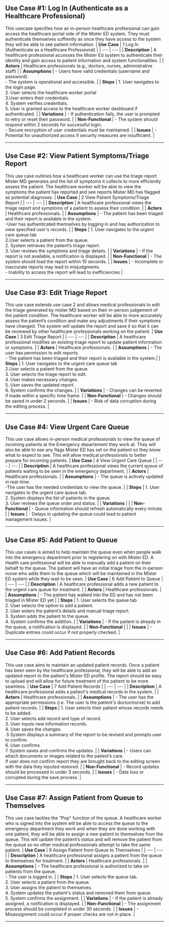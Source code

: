 

## Use Case #1: Log In (Authenticate as a Healthcare Professional)
This usecase specifies how an in-person healthcare professional can gain access the healthcare portal side of the Mister ED system. They must authenticate themselves suffiently as once they have access to the system they will be able to see patient information. 
| **Use Case**    | 1 Log In (Authenticate as a Healthcare Professional) |
| --- | --- |
| **Description** | A healthcare professional accesses the Mister Ed system to authenticate their identity and gain access to patient information and system functionalities. |
| **Actors**      | Healthcare professionals (e.g., doctors, nurses, administrative staff) |
| **Assumptions** | - Users have valid credentials (username and password).<br> - The system is operational and accessible. |
| **Steps**       | 1. User navigates to the login page.<br>2. User selects the healthcare worker portal <br>3.User enters their credentials.<br>4. System verifies credentials.<br>5. User is granted access to the healthcare worker dashboard if authenticated. |
| **Variations**  | - If authentication fails, the user is prompted to retry or reset their password. |
| **Non-Functional** | - The system should respond within 2 seconds for successful login.<br>- Secure encryption of user credentials must be maintained. |
| **Issues**      | - Potential for unauthorized access if security measures are insufficient. |

---

## Use Case #2: View Patient Symptoms/Triage Report
This use case outlines how a healthcare worker can use the triage report Mister MD generates and the list of symptoms it collects to more efficiently assess the patient. The healthcare worker will be able to view the symptoms the patient has reported and see reports Mister MD has flagged as potential diagnoses. 
| **Use Case**    | 2 View Patient Symptoms/Triage Report |
| --- | --- |
| **Description** | A healthcare professional views the triage report and symptoms of a patient to assess their condition. |
| **Actors**      | Healthcare professionals. |
| **Assumptions** | - The patient has been triaged and their report is available in the system. <br> -User has authenticated themselves by logging in and has authorization to view specified user's records. |
| **Steps**       | 1. User navigates to the urgent care queue tab <br> 2.User selects a patient from the queue.<br>2. System retrieves the patient’s triage report.<br>3. User reviews the symptoms and triage details. |
| **Variations**  | - If the report is not available, a notification is displayed. |
| **Non-Functional** | - The system should load the report within 10 seconds. |
| **Issues**      | - Incomplete or inaccurate reports may lead to misjudgments. <br> - Inability to access the report will lead to inefficiencies |

---

## Use Case #3: Edit Triage Report
This use case extends use case 2 and allows medical professionals to edit the triage generated by mister MD based on their in-person judgement of the patient condition. The healthcare worker will be able to more accurately assess the patient’s condition and make any adjustments if their symptoms have changed. The system will update the report and save it so that it can be reviewed by other healthcare professionals working on the patient.
| **Use Case**    | 3 Edit Triage Report |
| --- | --- |
| **Description** | A healthcare professional modifies an existing triage report to update patient information or symptoms. |
| **Actors**      | Healthcare professionals. |
| **Assumptions** | - The user has permission to edit reports.<br>  - The patient has been triaged and their report is available in the system.|
| **Steps**       | 1. User navigates to the urgent care queue tab <br> 2.User selects a patient from the queue.<br>3. User selects the triage report to edit.<br>4. User makes necessary changes.<br>5. User saves the updated report.<br>6. System confirms the changes. |
| **Variations**  | - Changes can be reverted if made within a specific time frame. |
| **Non-Functional** | - Changes should be saved in under 2 seconds. |
| **Issues**      | - Risk of data corruption during the editing process. |

---

## Use Case #4: View Urgent Care Queue
This use case allows in-person medical professionals to view the queue of incoming patients at the Emergency departement they work at. They will also be able to see any flags Mister ED has set on the patient so they know what to expect to see. This will allow medical professionals to better prepare for incoming patients. 
| **Use Case**    | 4 View Urgent Care Queue |
| --- | --- |
| **Description** | A healthcare professional views the current queue of patients waiting to be seen in the emergency department. |
| **Actors**      | Healthcare professionals. |
| **Assumptions** | - The queue is actively updated in real-time. <br> -The user has the needed credentials to view the queue. |
| **Steps**       | 1. User navigates to the urgent care queue tab.<br>2. System displays the list of patients in the queue.<br>3. User reviews the queue order and status. |
| **Variations**  |  |
| **Non-Functional** | - Queue information should refresh automatically every minute. |
| **Issues**      | - Delays in updating the queue could lead to patient management issues. |

---


## Use Case #5: Add Patient to Queue
This use cases is aimed to help maintain the queue even when people walk into the emergency department prior to registering on with Mister ED. A Health care professional will be able to manually add a patient on their behalf to the queue. The patient will have an initial triage from the in-person nurse who adds them to the queue which will be maintained in the Mister ED system while they wait to be seen.
| **Use Case**    | 6 Add Patient to Queue |
| --- | --- |
| **Description** | A healthcare professional adds a new patient to the urgent care queue for treatment. |
| **Actors**      | Healthcare professionals. |
| **Assumptions** | - The patient has walked into the ED and has not been triaged in Mister ED yet |
| **Steps**       | 1. User selects the queue tab <br>2. User selects the option to add a patient.<br>2. User enters the patient’s details and manual triage report.<br>3. System adds the patient to the queue.<br>4. System confirms the addition. |
| **Variations**  | - If the patient is already in the queue, a notification is displayed. |
| **Non-Functional** |  |
| **Issues**      | - Duplicate entries could occur if not properly checked. |

---

## Use Case #6: Add Patient Records
This use case aims to maintain an updated patient records. Once a patient has been seen by the healthcare professional, they will be able to add an updated report to the patient's Mister ED profile. The report should be easy to upload and will allow for future treatment of the patient to be more seamless. 
| **Use Case**    | 7 Add Patient Records |
| --- | --- |
| **Description** | A healthcare professional adds a patient's medical records in the system. |
| **Actors**      | Healthcare professionals. |
| **Assumptions** | - The user has the appropriate permissions (i.e. The user is the patient's doctor/nurse) to add patient records. |
| **Steps**       | 1. User selects their patient whose records needs to be added.<br>2. User selects add record and type of record. <br> 3. User inputs new information records.<br>4. User saves the changes.<br>.5 System displays a summary of the report to be revised and prompts user to confirm.<br> 6. User confirms <br> 7. System saves and confirms the updates. |
| **Variations**  | - Users can attach documents or images related to the patient’s care.<br> If user does not confirm report they are brought back to the editing screen with the data they inputed restored. |
| **Non-Functional** | - Record updates should be processed in under 3 seconds. |
| **Issues**      | - Data loss or corrupted during the save process. |

---

## Use Case #7: Assign Patient from Queue to Themselves
This use case tackles the "Pop" function of the queue. A healthcare worker who is signed into the system will be able to access the queue to the emergency department they work and when they are done working with one patient, they will be able to assign a new patient to themselves from the queue. This will update the patient’s status and will remove the patient from the queue so no other medical professionals attempt to take the same patient.
| **Use Case**    | 9 Assign Patient from Queue to Themselves |
| --- | --- |
| **Description** | A healthcare professional assigns a patient from the queue to themselves for treatment. |
| **Actors**      | Healthcare professionals. |
| **Assumptions** | - The healthcare professional is authorized to take on patients from the queue.<br> - The user is logged in.  |
| **Steps**       | 1. User selects the queue tab. <br> 2. User selects a patient from the queue.<br>3. User assigns the patient to themselves.<br>4. System updates the patient's status and removed them from queue.<br>5. System confirms the assignment. |
| **Variations**  | - If the patient is already assigned, a notification is displayed. |
| **Non-Functional** | - The assignment process should be completed in under 30 seconds. |
| **Issues**      | - Misassignment could occur if proper checks are not in place. |

---
